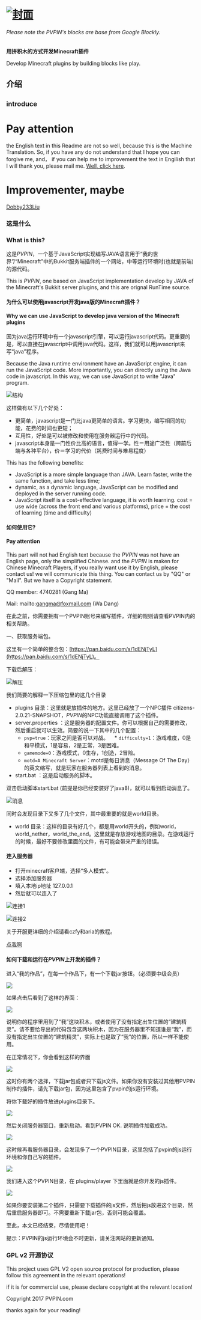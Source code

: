 # [![封面](https://dn-coding-net-production-static.qbox.me/3113aa7b-291d-402e-819e-bebbf07e5ef3.png)](http://pvpin.com/)
 
 ###### Please note the PVPIN's blocks are base from Google Blockly.
 
__用拼积木的方式开发Minecraft插件__

 Develop Minecraft plugins by building blocks like play.


## 介绍 

## <small>introduce</small>

# Pay attention 

the English text in this Readme are not so well, because this is the Machine Translation. So, if you have any do not understand that I hope you can forgive me, and， if you can help me to improvement the text in Engilish that I will thank you, please mail me. [Well, click here](mailto:i@timewk.cn).

# Improvementer, maybe

[Dobby233Liu](/Dobby233Liu)
 
### 这是什么 
### What is this?

这是*PVPIN*，一个基于JavaScript实现编写JAVA语言用于“我的世界”/“Minecraft”中的Bukkit服务端插件的一个网站，中等运行环境时(也就是前端)的源代码。

This is *PVPIN*, one based on JavaScript implementation develop by JAVA of the Minecraft's Bukkit server plugins, and this are orignal RunTime source. 


#### 为什么可以使用javascript开发java版的Minecraft插件？
#### Why we can use JavaScript to develop java version of the Minecraft plugins

因为java运行环境中有一个javascript引擎，可以运行javascript代码。更重要的是，可以直接在javascript中调用java代码。这样，我们就可以用javascript来写“java”程序。

Because the Java runtime environment have an JavaScript engine, it can run the JavaScript code. More importantly, you can directly using the Java code in javascript. In this way, we can use JavaScript to write "Java" program.

![结构](https://raw.githubusercontent.com/PVPIN/pvpin_js_rt/master/images/jar_0.jpeg)

这样做有以下几个好处：

* 更简单，javascript是一门比java更简单的语言。学习更快，编写相同的功能，花费的时间也更短；
* 互用性，好处是可以被修改和使用在服务器运行中的代码。
* javascript本身是一门性价比高的语言，值得一学。性＝用途广泛性（跨前后端与各种平台），价＝学习的代价（耗费时间与难易程度）

This has the following benefits:
* JavaScript is a more simple language than JAVA. Learn faster, write the same function, and take less time;
* dynamic, as a dynamic language, JavaScript can be modified and deployed in the server running code.
* JavaScript itself is a cost-effective language, it is worth learning. cost = use wide (across the front end and various platforms), price = the cost of learning (time and difficulty)

#### 如何使用它?

#### Pay attention 

This part will not had English text because the *PVPIN* was not have an English page, only the simplified Chinese. and the *PVPIN* is maken for Chinese Minecraft Players, if you really want use it by English, please contact us! we will communicate this thing. 
You can contact us by "QQ" or "Mail". But we have a Copyright statement.

QQ member: 4740281 (Gang Ma)

Mail: mailto:gangma@foxmail.com (Wa Dang)

在此之前，你需要拥有一个PVPIN账号来编写插件，详细的规则请查看PVPIN内的相关帮助。

一、获取服务端包。

这里有一个简单的整合包：[https://pan.baidu.com/s/1dENjTyL](https://pan.baidu.com/s/1dENjTyL)。
		
		
下载后解压：

 ![解压](https://raw.githubusercontent.com/PVPIN/pvpin_js_rt/master/images/jar_1.png)

我们简要的解释一下压缩包里的这几个目录

* plugins 目录：这里就是放插件的地方。这里已经放了一个NPC插件 citizens-2.0.21-SNAPSHOT，*PVPIN*的NPC功能直接调用了这个插件。
* server.properties ：这是服务器的配置文件。你可以根据自己的需要修改，然后重启就可以生效。简要的说一下其中的几个配置：      
    * `pvp=true`：玩家之间是否可以对战。
    * `difficulty=1`：游戏难度，0是和平模式，1是容易，2是正常，3是困难。
    * `gamemode=0`：游戏模式，0生存，1创造，2冒险。
    * `motd=A Minecraft Server`：motd是每日消息（Message Of The Day）的英文缩写，就是玩家在服务器列表上看到的消息。
* start.bat  ：这是启动服务的脚本。

双击启动脚本start.bat (前提是你已经安装好了java8)，就可以看到启动消息了。

 ![消息](https://raw.githubusercontent.com/PVPIN/pvpin_js_rt/master/images/jar_2.png)

同时会发现目录下又多了几个文件，其中最重要的就是world目录。

* world 目录：这样的目录有好几个，都是用world开头的，例如world，world_nether，world_the_end。这里就是存放游戏地图的目录。在游戏运行的时候，最好不要修改里面的文件，有可能会带来严重的错误。

#### 连入服务器

* 打开minecraft客户端，选择“多人模式”。
* 选择添加服务器
* 填入本地ip地址 127.0.0.1
* 然后就可以连入了

![连接1](https://raw.githubusercontent.com/PVPIN/pvpin_js_rt/master/images/jar_2_1.png)

![连接2](https://raw.githubusercontent.com/PVPIN/pvpin_js_rt/master/images/jar_2_2.png)

关于开服更详细的介绍请看czfy和aria的教程。 

[点我啊](http://bbs.pvpin.com/topic/217)

#### 如何下载和运行在*PVPIN*上开发的插件？

进入“我的作品”，在每一个作品下，有一个下载jar按钮。（必须要中级会员）

![](https://raw.githubusercontent.com/PVPIN/pvpin_js_rt/master/images/jar_3.png)

如果点击后看到了这样的界面：

![](https://raw.githubusercontent.com/PVPIN/pvpin_js_rt/master/images/jar_4.png)

说明你的程序里用到了“我”这块积木，或者使用了没有指定出生位置的“建筑精灵”。请不要给导出的代码包含这两块积木，因为在服务器里不知道谁是“我”，而没有指定出生位置的“建筑精灵”，实际上也是取了“我”的位置，所以一样不能使用。

在正常情况下，你会看到这样的界面

![](https://raw.githubusercontent.com/PVPIN/pvpin_js_rt/master/images/jar_5.png)

这时你有两个选择，下载jar包或者只下载js文件。如果你没有安装过其他用PVPIN制作的插件，请先下载jar包，因为这里包含了pvpin的js运行环境。

将你下载好的插件放进plugins目录下。

![](https://raw.githubusercontent.com/PVPIN/pvpin_js_rt/master/images/jar_6.png)

然后关闭服务器窗口，重新启动。看到PVPIN OK. 说明插件加载成功。

![](https://raw.githubusercontent.com/PVPIN/pvpin_js_rt/master/images/jar_7.png)

这时候再看服务器目录，会发现多了一个PVPIN目录，这里包括了pvpin的js运行环境和你自己写的插件。

![](https://raw.githubusercontent.com/PVPIN/pvpin_js_rt/master/images/jar_8.png)

我们进入这个PVPIN目录，在 plugins/player 下里面就是你开发的js插件。

![](https://raw.githubusercontent.com/PVPIN/pvpin_js_rt/master/images/jar_9.png)

如果你要安装第二个插件，只需要下载插件的js文件，然后把js放进这个目录，然后重启服务器即可。不需要重新下载jar包，否则可能会覆盖。

至此，本文已经结束，尽情使用吧！

提示：PVPIN的js运行环境会不时更新，请关注网站的更新通知。 

### GPL v2 开源协议


This project uses GPL V2 open source protocol for production, please follow this agreement in the relevant operations!

if it is for commercial use, please declare copyright at the relevant location!

Copyright 2017 PVPIN.com

thanks again for your reading!

		
